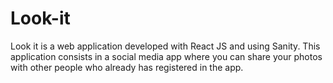 # Look-it
Look it is a web application developed with React JS and using Sanity. This application consists in a social media app where you can share your photos with other people who already has registered in the app.
